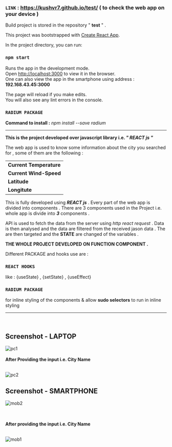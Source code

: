 
### `LINK` :  https://kushvr7.github.io/test/      ( to check the web app on your device )
Build project is stored in the repository " <b>test</b> " .

This project was bootstrapped with [Create React App](https://github.com/facebook/create-react-app).


In the project directory, you can run:

### `npm start`

Runs the app in the development mode.<br />
Open [http://localhost:3000](http://localhost:3000) to view it in the browser.<br />
One can also view the app in the smartphone using address : <b>192.168.43.45:3000</b>

The page will reload if you make edits.<br />
You will also see any lint errors in the console.


### `RADIUM PACKAGE`

 <b>Command to install :</b>  <i>npm install --save radium</i>

<hr/>

<b>This is the project developed over javascript library i.e. <i>" REACT js "</i></b><br/>

The web app is used to know some information about the city you searched for , some of them are the following :

<table>
  <tr><td><b>Current Temperature</b></td></tr>
  <tr><td><b>Current Wind-Speed</b></td></tr>
  <tr><td><b>Latitude</b></td></tr>
  <tr><td><b>Longitute</b></td></tr>
</table>

This is fully developed using <b><i>REACT js</i></b> . Every part of the web app is divided into components .
There are 3 components used in the Project i.e. whole app is divide into <b><i>3</i></b> components .

API is used to fetch the data from the server using <i>http react request</i> . 
Data is then analysed and the data are filtered from the received jason data .
The are then targeted and the <b>STATE</b> are changed of the variables .


<b>THE WHOLE PROJECT DEVELOPED ON FUNCTION COMPONENT .</b>


Different PACKAGE and hooks use are :

### `REACT HOOKS`
  like : {useState} , {setState} , {useEffect}
### `RADIUM PACKAGE`
  for inline styling of the components & allow <b>sudo selectors</b> to run in inline styling<br/>

<hr/>
<br/>

## Screenshot - LAPTOP


![pc1](https://user-images.githubusercontent.com/47947329/80814285-3b7e5f80-8be9-11ea-9b37-9cb5133cd40e.PNG)
<br/><br/>
<b>After Providing the input i.e. City Name </b><br/><br/>

![pc2](https://user-images.githubusercontent.com/47947329/80814307-4507c780-8be9-11ea-9723-9a50e12b1ffa.PNG)


## Screenshot - SMARTPHONE

  ![mob2](https://user-images.githubusercontent.com/47947329/80814600-ccedd180-8be9-11ea-8cce-8301d7998ac4.jpeg)
  
   
<br/><br/>
<b>After providing the input i.e. City Name </b><br/><br/>

  ![mob1](https://user-images.githubusercontent.com/47947329/80814597-cb240e00-8be9-11ea-8f2b-2f346d9418e1.jpeg)









